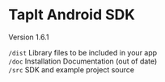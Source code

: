 TapIt Android SDK 
=================

Version 1.6.1

``/dist`` Library files to be included in your app<br/>
``/doc`` Installation Documentation (out of date)<br/>
``/src`` SDK and example project source
